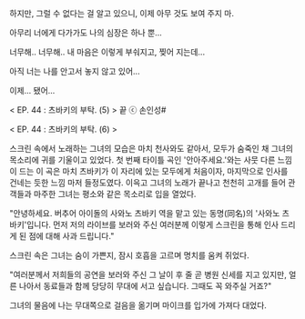 하지만, 그럴 수 없다는 걸 알고 있으니, 
이제 아무 것도 보여 주지 마. 

아무리 너에게 다가가도 
나의 심장은 하나 뿐... 

너무해.. 너무해.. 
내 마음은 이렇게 
부숴지고, 찢어 지는데... 

아직 너는 나를 안고서 
놓지 않고 있어... 

이제... 됐어...

< EP. 44 : 츠바키의 부탁. (5) > 끝
ⓒ 손인성#

< EP. 44 : 츠바키의 부탁. (6) >

스크린 속에서 노래하는 그녀의 모습은 마치 천사와도 같아서, 모두가 숨죽인 채 그녀의 목소리에 귀를 기울이고 있었다. 
첫 번째 타이틀 곡인 '안아주세요.'와는 사뭇 다른 느낌이 드는 이 곡은 마치 츠바키가 이 자리에 있는 모두에게 처음이자, 마지막으로 인사를 건네는 듯한 느낌 마저 들정도였다. 
이윽고 그녀의 노래가 끝나고 천천히 고개를 들어 관객들과 마주한 그녀는 평소와 같은 목소리로 입을 열었다. 

"안녕하세요. 버추어 아이돌의 사와노 츠바키 역을 맡고 있는 동명(同名)의 '사와노 츠바키'입니다. 먼저 저의 라이브를 보러와 주신 여러분께 이렇게 스크린을 통해 인사 드리게 된 점에 대해 사과 드립니다." 

스크린 속은 그녀는 숨이 가쁜지, 잠시 호흡을 고르며 명치를 움켜 쥐었다. 

"여러분께서 저희들의 공연을 보러와 주신 그 날이 후 줄 곧 병원 신세를 지고 있지만, 얼른 나아서 동료들과 함께 당당히 무대에 서고 싶습니다. 그때도 꼭 와주실 거죠?" 

그녀의 물음에 나는 무대쪽으로 걸음을 옮기며 마이크를 입가에 가져다 대었다. 